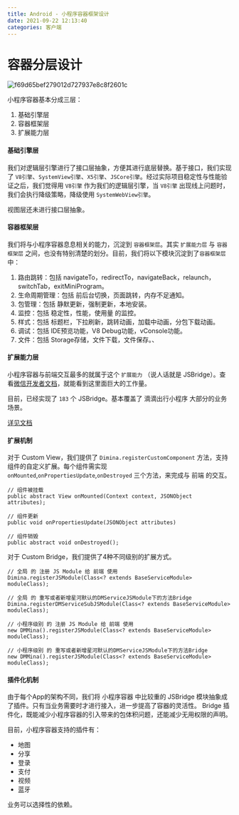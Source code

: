 ```yaml
---
title: Android - 小程序容器框架设计
date: 2021-09-22 12:13:40
categories: 客户端
---
```


# 容器分层设计

![f69d65bef279012d727937e8c8f2601c](/image/0DBC8993-174F-448A-A2D8-C69577C6DFF7.png)

小程序容器基本分成三层：

1. 基础引擎层
2. 容器框架层
3. 扩展能力层

#### 基础引擎层

我们对逻辑层引擎进行了接口层抽象，方便其进行底层替换。基于接口，我们实现了 `V8引擎`、`SystemView引擎`、`X5引擎`、`JSCore引擎`。经过实际项目稳定性与性能验证之后，我们觉得用 `V8引擎` 作为我们的逻辑层引擎，当 `V8引擎` 出现线上问题时，我们会执行降级策略，降级使用 `SystemWebView引擎`。

视图层还未进行接口层抽象。

#### 容器框架层

我们将与小程序容器息息相关的能力，沉淀到 `容器框架层`。其实 `扩展能力层` 与 `容器框架层` 之间，也没有特别清楚的划分。目前，我们将以下模块沉淀到了`容器框架层` 中：

1. 路由跳转：包括 navigateTo，redirectTo，navigateBack，relaunch，switchTab，exitMiniProgram。
2. 生命周期管理：包括 前后台切换，页面跳转，内存不足通知。
3. 包管理：包括 静默更新，强制更新，本地安装。
4. 监控：包括 稳定性，性能，使用量 的监控。
5. 样式：包括 标题栏，下拉刷新，跳转动画，加载中动画，分包下载动画。
6. 调试：包括 IDE预览功能，V8 Debug功能，vConsole功能。
7. 文件：包括 Storage存储，文件下载，文件保存。、

#### 扩展能力层

小程序容器与前端交互最多的就属于这个 `扩展能力` （说人话就是 JSBridge）。查看[微信开发者文档](https://developers.weixin.qq.com/miniprogram/dev/framework/)，就能看到这里面巨大的工作量。

目前，已经实现了 `183` 个 JSBridge。基本覆盖了 滴滴出行小程序 大部分的业务场景。

[详见文档](https://docx.intra.xiaojukeji.com/docs/dimina#/README)

#### 扩展机制

对于 Custom View，我们提供了 `Dimina.registerCustomComponent` 方法，支持 组件的自定义扩展。每个组件需实现 `onMounted`,`onPropertiesUpdate`,`onDestroyed` 三个方法，来完成与 前端 的交互。

```
// 组件被挂载
public abstract View onMounted(Context context, JSONObject attributes);

// 组件更新
public void onPropertiesUpdate(JSONObject attributes)

// 组件销毁
public abstract void onDestroyed();
```

对于 Custom Bridge，我们提供了4种不同级别的扩展方式。

```
// 全局 的 注册 JS Module 给 前端 使用
Dimina.registerJSModule(Class<? extends BaseServiceModule> moduleClass);

// 全局 的 重写或者新增星河默认的DMServiceJSModule下的方法Bridge
Dimina.registerDMServiceSubJSModule(Class<? extends BaseServiceModule> moduleClass);

// 小程序级别 的 注册 JS Module 给 前端 使用
new DMMina().registerJSModule(Class<? extends BaseServiceModule> moduleClass);

// 小程序级别 的 重写或者新增星河默认的DMServiceJSModule下的方法Bridge
new DMMina().registerJSModule(Class<? extends BaseServiceModule> moduleClass);
```

#### 插件化机制

由于每个App的架构不同，我们将 小程序容器 中比较重的 JSBridge 模块抽象成了插件。只有当业务需要时才进行接入，进一步提高了容器的灵活性。
Bridge 插件化，既能减少小程序容器的引入带来的包体积问题，还能减少无用权限的声明。

目前，小程序容器支持的插件有：

- 地图
- 分享
- 登录
- 支付
- 视频
- 蓝牙

业务可以选择性的依赖。
